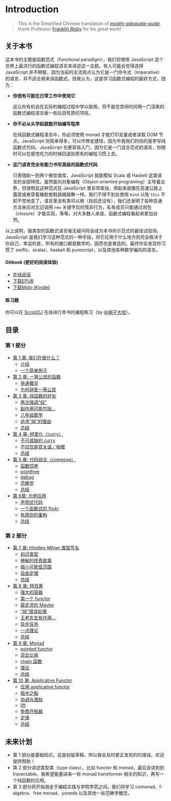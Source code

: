 # Introduction

> This is the Simplified Chinese translation of [_mostly-adequate-guide_](https://github.com/DrBoolean/mostly-adequate-guide), thank Professor [Franklin Risby](https://github.com/DrBoolean) for his great work!

## 关于本书

这本书的主题是函数范式（functional paradigm），我们将使用 JavaScript 这个世界上最流行的函数式编程语言来讲述这一主题。有人可能会觉得选择 JavaScript 并不明智，因为当前的主流观点认为它是一门命令式（imperative）的语言，并不适合用来讲函数式。但我认为，这是学习函数式编程的最好方式，因为：

* **你很有可能在日常工作中使用它**

  这让你有机会在实际的编程过程中学以致用，而不是在空闲时间用一门深奥的函数式编程语言做一些玩具性质的项目。

* **你不必从头学起就能开始编写程序**

  在纯函数式编程语言中，你必须使用 monad 才能打印变量或者读取 DOM 节点。JavaScript 则简单得多，可以作弊走捷径，因为毕竟我们的目的是学写纯函数式代码。JavaScript 也更容易入门，因为它是一门混合范式的语言，你随时可以在感觉吃力的时候回退到原有的编程习惯上去。

* **这门语言完全有能力书写高级的函数式代码**

  只需借助一到两个微型类库，JavaScript 就能模拟 Scala 或 Haskell 这类语言的全部特性。虽然面向对象编程（Object-oriented programing）主导着业界，但很明显这种范式在 JavaScript 里非常笨拙，用起来就像在高速公路上露营或者穿着橡胶套鞋跳踢踏舞一样。我们不得不到处使用 `bind` 以免 `this` 不知不觉地变了，语言里没有类可以用（目前还没有），我们还发明了各种变通方法来应对忘记调用 `new` 关键字后的怪异行为，私有成员只能通过闭包（closure）才能实现，等等。对大多数人来说，函数式编程看起来更加自然。

以上说明，强类型的函数式语言毫无疑问将会成为本书所示范式的最佳试验场。JavaScript 是我们学习这种范式的一种手段，将它应用于什么地方则完全取决于你自己。幸运的是，所有的接口都是数学的，因而也是普适的。最终你会发现你习惯了 swiftz、scalaz、haskell 和 purescript，以及其他各种数学偏向的语言。

#### Gitbook \(更好的阅读体验\)

* [在线阅读](https://llh911001.gitbooks.io/mostly-adequate-guide-chinese/content/)
* [下载EPUB](https://www.gitbook.com/download/epub/book/llh911001/mostly-adequate-guide-chinese)
* [下载Mobi \(Kindle\)](https://www.gitbook.com/download/mobi/book/llh911001/mostly-adequate-guide-chinese)

#### 练习题

你可以在 [ScriptOJ](https://scriptoj.com/problemsGroups/593a584f36387a3df1d87422) 在线进行本书的编程练习（by [@胡子大哈](https://github.com/huzidaha)）。

## 目录

### 第 1 部分

* [第 1 章: 我们在做什么？](di-1-zhang-wo-men-zai-zuo-shi-mo/)
  * [介绍](di-1-zhang-wo-men-zai-zuo-shi-mo/#介绍)
  * [一个简单例子](di-1-zhang-wo-men-zai-zuo-shi-mo/#一个简单例子)
* [第 2 章: 一等公民的函数](di-2-zhang-yi-deng-gong-min-de-han-shu/)
  * [快速概览](di-2-zhang-yi-deng-gong-min-de-han-shu/#快速概览)
  * [为何钟爱一等公民](di-2-zhang-yi-deng-gong-min-de-han-shu/#为何钟爱一等公民)
* [第 3 章: 纯函数的好处](di-3-zhang-chun-han-shu-de-hao-chu/)
  * [再次强调“纯”](di-3-zhang-chun-han-shu-de-hao-chu/#再次强调“纯”)
  * [副作用可能包括...](di-3-zhang-chun-han-shu-de-hao-chu/#副作用可能包括)
  * [八年级数学](di-3-zhang-chun-han-shu-de-hao-chu/#八年级数学)
  * [追求“纯”的理由](di-3-zhang-chun-han-shu-de-hao-chu/#追求“纯”的理由)
  * [总结](di-3-zhang-chun-han-shu-de-hao-chu/#总结)
* [第 4 章: 柯里化（curry）](di-4-zhang-ke-li-hua-curry/)
  * [不可或缺的 curry](di-4-zhang-ke-li-hua-curry/#不可或缺的-curry)
  * [不仅仅是双关语／咖喱](di-4-zhang-ke-li-hua-curry/#不仅仅是双关语咖喱)
  * [总结](di-4-zhang-ke-li-hua-curry/#总结)
* [第 5 章: 代码组合（compose）](di-5-zhang-dai-ma-zu-he-compose/)
  * [函数饲养](di-5-zhang-dai-ma-zu-he-compose/#函数饲养)
  * [pointfree](di-5-zhang-dai-ma-zu-he-compose/#pointfree)
  * [debug](di-5-zhang-dai-ma-zu-he-compose/#debug)
  * [范畴学](di-5-zhang-dai-ma-zu-he-compose/#范畴学)
  * [总结](di-5-zhang-dai-ma-zu-he-compose/#总结)
* [第 6章: 示例应用](di-6-zhang-shi-li-ying-yong/)
  * [声明式代码](di-6-zhang-shi-li-ying-yong/#声明式代码)
  * [一个函数式的 flickr](di-6-zhang-shi-li-ying-yong/#一个函数式的-flickr)
  * [有原则的重构](di-6-zhang-shi-li-ying-yong/#有原则的重构)
  * [总结](di-6-zhang-shi-li-ying-yong/#总结)

### 第 2 部分

* [第 7 章: Hindley-Milner 类型签名](di-7-zhang-hindleymilner-lei-xing-qian-ming/)
  * [初识类型](di-7-zhang-hindleymilner-lei-xing-qian-ming/#初识类型)
  * [神秘的传奇故事](di-7-zhang-hindleymilner-lei-xing-qian-ming/#神秘的传奇故事)
  * [缩小可能性范围](di-7-zhang-hindleymilner-lei-xing-qian-ming/#缩小可能性范围)
  * [自由定理](di-7-zhang-hindleymilner-lei-xing-qian-ming/#自由定理)
  * [总结](di-7-zhang-hindleymilner-lei-xing-qian-ming/#总结)
* [第 8 章: 特百惠](di-8-zhang-te-bai-hui/)
  * [强大的容器](di-8-zhang-te-bai-hui/#强大的容器)
  * [第一个 functor](di-8-zhang-te-bai-hui/#第一个-functor)
  * [薛定谔的 Maybe](di-8-zhang-te-bai-hui/#薛定谔的-maybe)
  * [“纯”错误处理](di-8-zhang-te-bai-hui/#“纯”错误处理)
  * [王老先生有作用...](di-8-zhang-te-bai-hui/#王老先生有作用)
  * [异步任务](di-8-zhang-te-bai-hui/#异步任务)
  * [一点理论](di-8-zhang-te-bai-hui/#一点理论)
  * [总结](di-8-zhang-te-bai-hui/#总结)
* [第 9 章: Monad](di-9-zhang-monad/)
  * [pointed functor](di-9-zhang-monad/#pointed-functor)
  * [混合比喻](di-9-zhang-monad/#混合比喻)
  * [chain 函数](di-9-zhang-monad/#chain-函数)
  * [理论](di-9-zhang-monad/#理论)
  * [总结](di-9-zhang-monad/#总结)
* [第 10 章: Applicative Functor](di-10-zhang-applicative-functor/)
  * [应用 applicative functor](di-10-zhang-applicative-functor/#应用-applicative-functor)
  * [瓶中之船](di-10-zhang-applicative-functor/#瓶中之船)
  * [协调与激励](di-10-zhang-applicative-functor/#协调与激励)
  * [lift](di-10-zhang-applicative-functor/#lift)
  * [免费开瓶器](di-10-zhang-applicative-functor/#免费开瓶器)
  * [定律](di-10-zhang-applicative-functor/#定律)
  * [总结](di-10-zhang-applicative-functor/#总结)

## 未来计划

* 第 1 部分是基础知识。这是初版草稿，所以我会及时更正发现的的错误。欢迎提供帮助！
* 第 2 部分讲述类型类（type class），比如 functor 和 monad，最后会讲到到 traversable。我希望能塞进来一些 monad transformer 相关的知识，再写一个纯函数的应用。
* 第 3 部分将开始游走于编程实践与学院学究之间。我们将学习 comonad、f-algebra、free monad、yoneda 以及其他一些范畴学概念。

